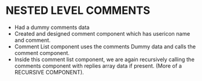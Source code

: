 # NESTED LEVEL COMMENTS

- Had a dummy comments data
- Created and designed comment component which has usericon name and comment.
- Comment List component uses the comments Dummy data and calls the comment component.
- Inside this comment list component, we are again recursively calling the comments component with replies array data if present. (More of a RECURSIVE COMPONENT).
